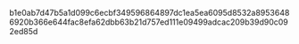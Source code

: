 b1e0ab7d47b5a1d099c6ecbf349596864897dc1ea5ea6095d8532a89536486920b366e644fac8efa62dbb63b21d757ed111e09499adcac209b39d90c092ed85d
